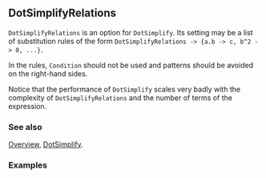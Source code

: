 ## DotSimplifyRelations

`DotSimplifyRelations` is an option for `DotSimplify`. Its setting may be a list of substitution rules of the form `DotSimplifyRelations -> {a.b -> c, b^2 -> 0, ...}`.

In the rules, `Condition` should not be used and patterns should be avoided on the right-hand sides.

Notice that the performance of `DotSimplify` scales very badly with the complexity of `DotSimplifyRelations` and the number of terms of the expression.

### See also

[Overview](Extra/FeynCalc.md), [DotSimplify](DotSimplify.md).

### Examples